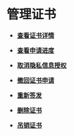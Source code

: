 # 管理证书<a name="ZH-CN_TOPIC_0110866168"></a>

-   **[查看证书详情](查看证书详情.md)**  

-   **[查看申请进度](查看申请进度.md)**  

-   **[取消隐私信息授权](取消隐私信息授权.md)**  

-   **[撤回证书申请](撤回证书申请.md)**  

-   **[重新签发](重新签发.md)**  

-   **[删除证书](删除证书.md)**  

-   **[吊销证书](吊销证书.md)**  


